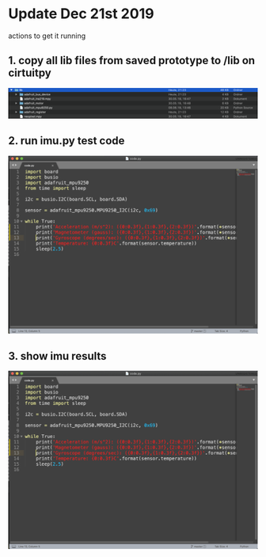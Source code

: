 # Update Dec 21st 2019

actions to get it running

## 1. copy all lib files from saved prototype to /lib on cirtuitpy

![](https://github.com/Heavy02011/robohatmm1-intro/blob/master/images/libraryfiles_20191221.png)

## 2. run imu.py test code

![](https://github.com/Heavy02011/robohatmm1-intro/blob/master/images/imu_test_code.png)

## 3. show imu results

![](https://github.com/Heavy02011/robohatmm1-intro/blob/master/images/imu_test_code.png)
